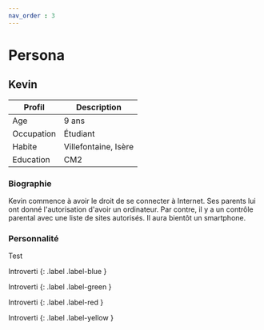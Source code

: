 ```yaml
---
nav_order : 3
---
```

# Persona
<!-- Qui va bénéficier du produit? -->

## Kevin

| Profil | Description | 
| --- | --- |
| Age | 9 ans |
| Occupation | Étudiant |
| Habite | Villefontaine, Isère |
| Education | CM2 |

### Biographie

Kevin commence à avoir le droit de se connecter à Internet. Ses parents lui ont donné l'autorisation d'avoir un ordinateur. Par contre, il y a un contrôle parental avec une liste de sites autorisés. Il aura bientôt un smartphone. 

### Personnalité

Test

Introverti 
{: .label .label-blue }

Introverti 
{: .label .label-green }

Introverti 
{: .label .label-red }

Introverti 
{: .label .label-yellow }